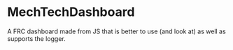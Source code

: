 # MechTechDashboard
A FRC dashboard made from JS that is better to use (and look at) as well as supports the logger.
